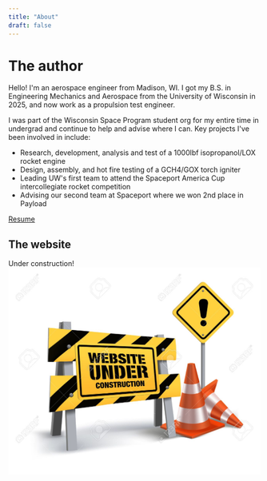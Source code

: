 ```yaml
---
title: "About"
draft: false
---
```


# The author
Hello! I'm an aerospace engineer from Madison, WI. I got my B.S. in Engineering Mechanics and Aerospace from the University of Wisconsin in 2025, and now work as a propulsion test engineer.

I was part of the Wisconsin Space Program student org for my entire time in undergrad and continue to help and advise where I can. Key projects I've been involved in include:
- Research, development, analysis and test of a 1000lbf isopropanol/LOX rocket engine  
- Design, assembly, and hot fire testing of a GCH4/GOX torch igniter  
- Leading UW's first team to attend the Spaceport America Cup intercollegiate rocket competition  
- Advising our second team at Spaceport where we won 2nd place in Payload  




<div class="buttons">
  <a class="button" href="/resume/">Resume</a>
</div>


## The website
Under construction!
![construction](/images/construction.jpg)
